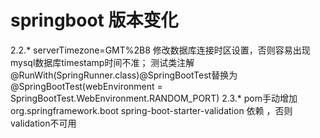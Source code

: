 # springboot 版本变化
2.2.*  serverTimezone=GMT%2B8  修改数据库连接时区设置，否则容易出现mysql数据库timestamp时间不准；
       测试类注解@RunWith(SpringRunner.class)@SpringBootTest替换为@SpringBootTest(webEnvironment = SpringBootTest.WebEnvironment.RANDOM_PORT)
2.3.*  pom手动增加 <dependency>
                <groupId>org.springframework.boot</groupId>
                <artifactId>spring-boot-starter-validation</artifactId>
               </dependency>
        依赖 ，否则validation不可用
